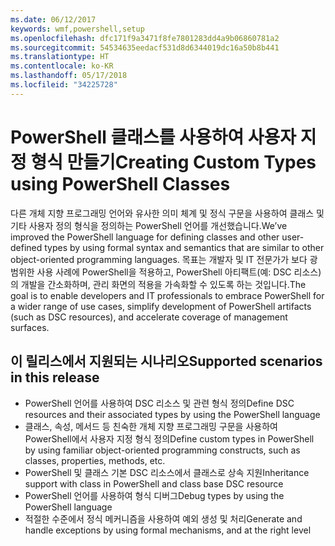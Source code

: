 ```yaml
---
ms.date: 06/12/2017
keywords: wmf,powershell,setup
ms.openlocfilehash: dfc171f9a3471f8fe7801283dd4a9b06860781a2
ms.sourcegitcommit: 54534635eedacf531d8d6344019dc16a50b8b441
ms.translationtype: HT
ms.contentlocale: ko-KR
ms.lasthandoff: 05/17/2018
ms.locfileid: "34225728"
---
```

# <a name="creating-custom-types-using-powershell-classes"></a><span data-ttu-id="8089c-102">PowerShell 클래스를 사용하여 사용자 지정 형식 만들기</span><span class="sxs-lookup"><span data-stu-id="8089c-102">Creating Custom Types using PowerShell Classes</span></span>

<span data-ttu-id="8089c-103">다른 개체 지향 프로그래밍 언어와 유사한 의미 체계 및 정식 구문을 사용하여 클래스 및 기타 사용자 정의 형식을 정의하는 PowerShell 언어를 개선했습니다.</span><span class="sxs-lookup"><span data-stu-id="8089c-103">We’ve improved the PowerShell language for defining classes and other user-defined types by using formal syntax and semantics that are similar to other object-oriented programming languages.</span></span> <span data-ttu-id="8089c-104">목표는 개발자 및 IT 전문가가 보다 광범위한 사용 사례에 PowerShell을 적용하고, PowerShell 아티팩트(예: DSC 리소스)의 개발을 간소화하며, 관리 화면의 적용을 가속화할 수 있도록 하는 것입니다.</span><span class="sxs-lookup"><span data-stu-id="8089c-104">The goal is to enable developers and IT professionals to embrace PowerShell for a wider range of use cases, simplify development of PowerShell artifacts (such as DSC resources), and accelerate coverage of management surfaces.</span></span>

## <a name="supported-scenarios-in-this-release"></a><span data-ttu-id="8089c-105">이 릴리스에서 지원되는 시나리오</span><span class="sxs-lookup"><span data-stu-id="8089c-105">Supported scenarios in this release</span></span>

-   <span data-ttu-id="8089c-106">PowerShell 언어를 사용하여 DSC 리소스 및 관련 형식 정의</span><span class="sxs-lookup"><span data-stu-id="8089c-106">Define DSC resources and their associated types by using the PowerShell language</span></span>
-   <span data-ttu-id="8089c-107">클래스, 속성, 메서드 등 친숙한 개체 지향 프로그래밍 구문을 사용하여 PowerShell에서 사용자 지정 형식 정의</span><span class="sxs-lookup"><span data-stu-id="8089c-107">Define custom types in PowerShell by using familiar object-oriented programming constructs, such as classes, properties, methods, etc.</span></span>
-   <span data-ttu-id="8089c-108">PowerShell 및 클래스 기본 DSC 리소스에서 클래스로 상속 지원</span><span class="sxs-lookup"><span data-stu-id="8089c-108">Inheritance support with class in PowerShell and class base DSC resource</span></span>
-   <span data-ttu-id="8089c-109">PowerShell 언어를 사용하여 형식 디버그</span><span class="sxs-lookup"><span data-stu-id="8089c-109">Debug types by using the PowerShell language</span></span>
-   <span data-ttu-id="8089c-110">적절한 수준에서 정식 메커니즘을 사용하여 예외 생성 및 처리</span><span class="sxs-lookup"><span data-stu-id="8089c-110">Generate and handle exceptions by using formal mechanisms, and at the right level</span></span>

